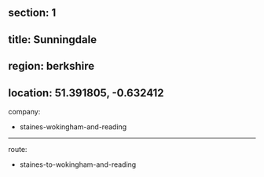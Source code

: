 section: 1
----
title: Sunningdale
----
region: berkshire
----
location: 51.391805, -0.632412
----
company:
- staines-wokingham-and-reading
----
route:
- staines-to-wokingham-and-reading
